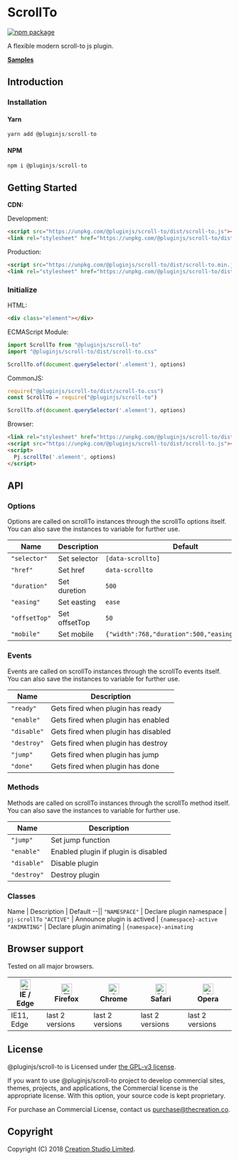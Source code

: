 # ScrollTo

[![npm package](https://img.shields.io/npm/v/@pluginjs/scroll-to.svg)](https://www.npmjs.com/package/@pluginjs/scroll-to)

A flexible modern scroll-to js plugin.

**[Samples](https://codesandbox.io/s/github/pluginjs/pluginjs/tree/master/modules/scrollTo/samples)**

## Introduction
### Installation

#### Yarn

```javascript
yarn add @pluginjs/scroll-to
```

#### NPM

```javascript
npm i @pluginjs/scroll-to
```

## Getting Started

**CDN:**

Development:

```html
<script src="https://unpkg.com/@pluginjs/scroll-to/dist/scroll-to.js"></script>
<link rel="stylesheet" href="https://unpkg.com/@pluginjs/scroll-to/dist/scroll-to.css">
```

Production:

```html
<script src="https://unpkg.com/@pluginjs/scroll-to/dist/scroll-to.min.js"></script>
<link rel="stylesheet" href="https://unpkg.com/@pluginjs/scroll-to/dist/scroll-to.min.css">
```

### Initialize

HTML:

```html
<div class="element"></div>
```

ECMAScript Module:

```javascript
import ScrollTo from "@pluginjs/scroll-to"
import "@pluginjs/scroll-to/dist/scroll-to.css"

ScrollTo.of(document.querySelector('.element'), options)
```

CommonJS:

```javascript
require("@pluginjs/scroll-to/dist/scroll-to.css")
const ScrollTo = require("@pluginjs/scroll-to")

ScrollTo.of(document.querySelector('.element'), options)
```

Browser:

```html
<link rel="stylesheet" href="https://unpkg.com/@pluginjs/scroll-to/dist/scroll-to.css">
<script src="https://unpkg.com/@pluginjs/scroll-to/dist/scroll-to.js"></script>
<script>
  Pj.scrollTo('.element', options)
</script>
```

## API

### Options

Options are called on scrollTo instances through the scrollTo options itself.
You can also save the instances to variable for further use.

Name | Description | Default
--|--|--
`"selector"` | Set selector | `[data-scrollto]`
`"href"` | Set href | `data-scrollto`
`"duration"` | Set duretion | `500`
`"easing"` | Set easting | `ease`
`"offsetTop"` | Set offsetTop | `50`
`"mobile"` | Set mobile | `{"width":768,"duration":500,"easing":"ease"}`

### Events

Events are called on scrollTo instances through the scrollTo events itself.
You can also save the instances to variable for further use.

Name | Description
--|--
`"ready"` | Gets fired when plugin has ready
`"enable"` | Gets fired when plugin has enabled
`"disable"` | Gets fired when plugin has disabled
`"destroy"` | Gets fired when plugin has destroy
`"jump"` | Gets fired when plugin has jump
`"done"` | Gets fired when plugin has done

### Methods

Methods are called on scrollTo instances through the scrollTo method itself.
You can also save the instances to variable for further use.

Name | Description
--|--
`"jump"` | Set jump function
`"enable"` | Enabled plugin if plugin is disabled
`"disable"` | Disable plugin
`"destroy"` | Destroy plugin

### Classes

Name | Description | Default
--||
`"NAMESPACE"` | Declare plugin namespace | `pj-scrollTo`
`"ACTIVE"` | Announce plugin is actived | `{namespace}-active`
`"ANIMATING"` | Declare plugin animating | `{namespace}-animating`

## Browser support

Tested on all major browsers.

| [<img src="https://raw.githubusercontent.com/alrra/browser-logos/master/src/edge/edge_48x48.png" alt="IE / Edge" width="24px" height="24px" />](http://godban.github.io/browsers-support-badges/)</br>IE / Edge | [<img src="https://raw.githubusercontent.com/alrra/browser-logos/master/src/firefox/firefox_48x48.png" alt="Firefox" width="24px" height="24px" />](http://godban.github.io/browsers-support-badges/)</br>Firefox | [<img src="https://raw.githubusercontent.com/alrra/browser-logos/master/src/chrome/chrome_48x48.png" alt="Chrome" width="24px" height="24px" />](http://godban.github.io/browsers-support-badges/)</br>Chrome | [<img src="https://raw.githubusercontent.com/alrra/browser-logos/master/src/safari/safari_48x48.png" alt="Safari" width="24px" height="24px" />](http://godban.github.io/browsers-support-badges/)</br>Safari | [<img src="https://raw.githubusercontent.com/alrra/browser-logos/master/src/opera/opera_48x48.png" alt="Opera" width="24px" height="24px" />](http://godban.github.io/browsers-support-badges/)</br>Opera |
| --------- | --------- | --------- | --------- | --------- |
| IE11, Edge| last 2 versions| last 2 versions| last 2 versions| last 2 versions|

## License

@pluginjs/scroll-to is Licensed under [the GPL-v3 license](LICENSE).

If you want to use @pluginjs/scroll-to project to develop commercial sites, themes, projects, and applications, the Commercial license is the appropriate license. With this option, your source code is kept proprietary.

For purchase an Commercial License, contact us purchase@thecreation.co.

## Copyright

Copyright (C) 2018 [Creation Studio Limited](creationstudio.com).